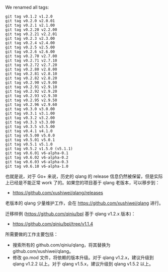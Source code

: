 We renamed all tags:

```
git tag v0.1.2 v1.2.0
git tag v0.2.0 v2.0.01
git tag v0.2.1 v2.1.00
git tag v0.2.20 v2.2.00
git tag v0.2.21 v2.2.01
git tag v0.2.3 v2.3.00
git tag v0.2.4 v2.4.00
git tag v0.2.5 v2.5.00
git tag v0.2.6 v2.6.00
git tag v0.2.70 v2.7.00
git tag v0.2.71 v2.7.10
git tag v0.2.72 v2.7.20
git tag v0.2.80 v2.8.00
git tag v0.2.81 v2.8.10
git tag v0.2.82 v2.8.20
git tag v0.2.90 v2.9.00
git tag v0.2.91 v2.9.10
git tag v0.2.92 v2.9.20
git tag v0.2.93 v2.9.30
git tag v0.2.95 v2.9.50
git tag v0.2.96 v2.9.60
git tag v0.3.0 v3.0.00
git tag v0.3.1 v3.1.00
git tag v0.3.2 v3.2.00
git tag v0.3.3 v3.3.00
git tag v0.3.5 v3.5.00
git tag v0.4.1 v4.1.0
git tag v0.5.00 v5.0.0
git tag v0.5.01 v5.0.1
git tag v0.5.1 v5.1.0
git tag v0.5.2 v1.5.0 (v5.1.1)
git tag v0.6.01 v6-alpha-0.1
git tag v0.6.02 v6-alpha-0.2
git tag v0.6.03 v6-alpha-0.3
git tag v0.6.10 v6-alpha-1.0
```

也就是说，对于 Go+ 来说，历史的 qlang 的 release 信息仍然被保留，但是实际上已经是不能正常 work 了的。如果您的项目基于 qlang 老版本，可以移步到：

* https://github.com/xushiwei/qlang/releases

老版本的 qlang 少量维护工作，会在 https://github.com/xushiwei/qlang 进行。

迁移样例 (https://github.com/qiniu/bpl 基于 qlang v1.2.x 版本)：

* https://github.com/qiniu/bpl/tree/v1.1.4

所需要做的工作主要包括：

* 搜索所有的 github.com/qiniu/qlang，将其替换为 github.com/xushiwei/qlang。
* 修改 go.mod 文件，将依赖的版本升级。对于 qlang v1.2.x，建议升级到 qlang v1.2.2 以上。对于 qlang v1.5.x，建议升级到 qlang v1.5.2 以上。
